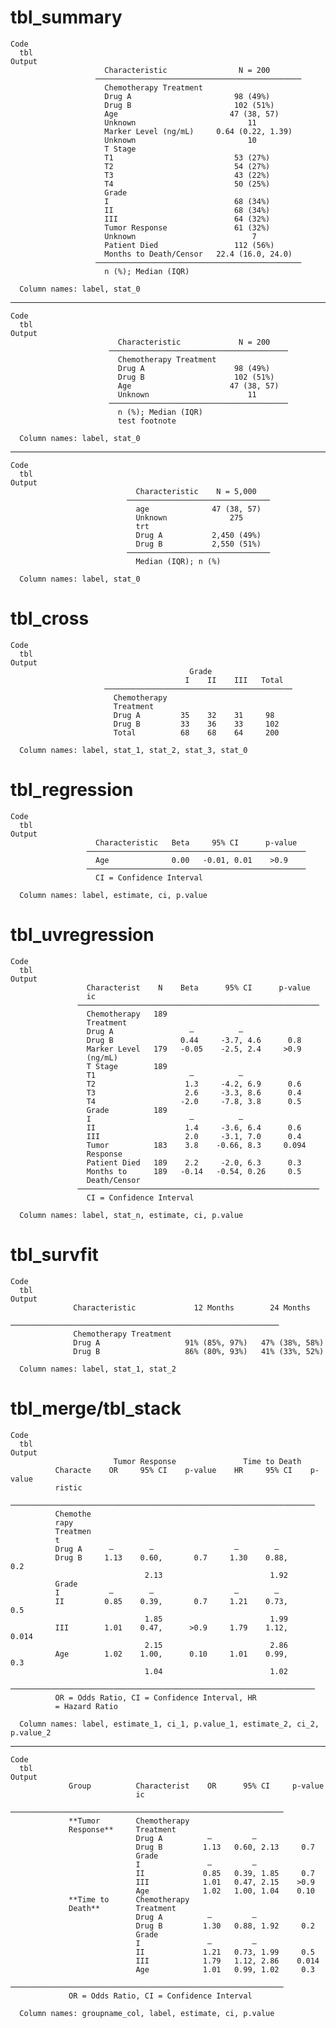 # tbl_summary

    Code
      tbl
    Output
                         Characteristic                N = 200       
                       ──────────────────────────────────────────────
                         Chemotherapy Treatment                      
                         Drug A                       98 (49%)       
                         Drug B                       102 (51%)      
                         Age                         47 (38, 57)     
                         Unknown                         11          
                         Marker Level (ng/mL)     0.64 (0.22, 1.39)  
                         Unknown                         10          
                         T Stage                                     
                         T1                           53 (27%)       
                         T2                           54 (27%)       
                         T3                           43 (22%)       
                         T4                           50 (25%)       
                         Grade                                       
                         I                            68 (34%)       
                         II                           68 (34%)       
                         III                          64 (32%)       
                         Tumor Response               61 (32%)       
                         Unknown                          7          
                         Patient Died                 112 (56%)      
                         Months to Death/Censor   22.4 (16.0, 24.0)  
                       ──────────────────────────────────────────────
                         n (%); Median (IQR)                         
      
      Column names: label, stat_0

---

    Code
      tbl
    Output
                            Characteristic             N = 200    
                          ────────────────────────────────────────
                            Chemotherapy Treatment                
                            Drug A                    98 (49%)    
                            Drug B                    102 (51%)   
                            Age                      47 (38, 57)  
                            Unknown                      11       
                          ────────────────────────────────────────
                            n (%); Median (IQR)                   
                            test footnote                         
      
      Column names: label, stat_0

---

    Code
      tbl
    Output
                                Characteristic    N = 5,000   
                              ────────────────────────────────
                                age              47 (38, 57)  
                                Unknown              275      
                                trt                           
                                Drug A           2,450 (49%)  
                                Drug B           2,550 (51%)  
                              ────────────────────────────────
                                Median (IQR); n (%)           
      
      Column names: label, stat_0

# tbl_cross

    Code
      tbl
    Output
                                            Grade                  
                                           I    II    III   Total  
                         ──────────────────────────────────────────
                           Chemotherapy                            
                           Treatment                               
                           Drug A         35    32    31     98    
                           Drug B         33    36    33     102   
                           Total          68    68    64     200   
      
      Column names: label, stat_1, stat_2, stat_3, stat_0

# tbl_regression

    Code
      tbl
    Output
                       Characteristic   Beta     95% CI      p-value  
                     ─────────────────────────────────────────────────
                       Age              0.00   -0.01, 0.01    >0.9    
                     ─────────────────────────────────────────────────
                       CI = Confidence Interval                       
      
      Column names: label, estimate, ci, p.value

# tbl_uvregression

    Code
      tbl
    Output
                     Characterist    N    Beta      95% CI      p-value  
                     ic                                                  
                   ──────────────────────────────────────────────────────
                     Chemotherapy   189                                  
                     Treatment                                           
                     Drug A                 —          —                 
                     Drug B               0.44     -3.7, 4.6      0.8    
                     Marker Level   179   -0.05    -2.5, 2.4     >0.9    
                     (ng/mL)                                             
                     T Stage        189                                  
                     T1                     —          —                 
                     T2                    1.3     -4.2, 6.9      0.6    
                     T3                    2.6     -3.3, 8.6      0.4    
                     T4                   -2.0     -7.8, 3.8      0.5    
                     Grade          189                                  
                     I                      —          —                 
                     II                    1.4     -3.6, 6.4      0.6    
                     III                   2.0     -3.1, 7.0      0.4    
                     Tumor          183    3.8    -0.66, 8.3     0.094   
                     Response                                            
                     Patient Died   189    2.2     -2.0, 6.3      0.3    
                     Months to      189   -0.14   -0.54, 0.26     0.5    
                     Death/Censor                                        
                   ──────────────────────────────────────────────────────
                     CI = Confidence Interval                            
      
      Column names: label, stat_n, estimate, ci, p.value

# tbl_survfit

    Code
      tbl
    Output
                  Characteristic             12 Months        24 Months     
                ────────────────────────────────────────────────────────────
                  Chemotherapy Treatment                                    
                  Drug A                   91% (85%, 97%)   47% (38%, 58%)  
                  Drug B                   86% (80%, 93%)   41% (33%, 52%)  
      
      Column names: label, stat_1, stat_2

# tbl_merge/tbl_stack

    Code
      tbl
    Output
                           Tumor Response               Time to Death           
              Characte    OR     95% CI    p-value    HR     95% CI    p-value  
              ristic                                                            
            ────────────────────────────────────────────────────────────────────
              Chemothe                                                          
              rapy                                                              
              Treatmen                                                          
              t                                                                 
              Drug A      —        —                  —        —                
              Drug B     1.13    0.60,       0.7     1.30    0.88,       0.2    
                                  2.13                        1.92              
              Grade                                                             
              I           —        —                  —        —                
              II         0.85    0.39,       0.7     1.21    0.73,       0.5    
                                  1.85                        1.99              
              III        1.01    0.47,      >0.9     1.79    1.12,      0.014   
                                  2.15                        2.86              
              Age        1.02    1.00,      0.10     1.01    0.99,       0.3    
                                  1.04                        1.02              
            ────────────────────────────────────────────────────────────────────
              OR = Odds Ratio, CI = Confidence Interval, HR                     
              = Hazard Ratio                                                    
      
      Column names: label, estimate_1, ci_1, p.value_1, estimate_2, ci_2, p.value_2

---

    Code
      tbl
    Output
                 Group          Characterist    OR      95% CI     p-value  
                                ic                                          
               ─────────────────────────────────────────────────────────────
                 **Tumor        Chemotherapy                                
                 Response**     Treatment                                   
                                Drug A          —         —                 
                                Drug B         1.13   0.60, 2.13     0.7    
                                Grade                                       
                                I               —         —                 
                                II             0.85   0.39, 1.85     0.7    
                                III            1.01   0.47, 2.15    >0.9    
                                Age            1.02   1.00, 1.04    0.10    
                 **Time to      Chemotherapy                                
                 Death**        Treatment                                   
                                Drug A          —         —                 
                                Drug B         1.30   0.88, 1.92     0.2    
                                Grade                                       
                                I               —         —                 
                                II             1.21   0.73, 1.99     0.5    
                                III            1.79   1.12, 2.86    0.014   
                                Age            1.01   0.99, 1.02     0.3    
               ─────────────────────────────────────────────────────────────
                 OR = Odds Ratio, CI = Confidence Interval                  
      
      Column names: groupname_col, label, estimate, ci, p.value

